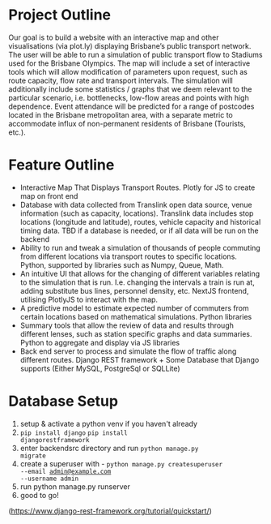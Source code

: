 # Project Outline
Our goal is to build a website with an interactive map and other visualisations (via plot.ly) displaying Brisbane’s public transport network. The user will be able to run a simulation of public transport flow to Stadiums used for the Brisbane Olympics. The map will include a set of interactive tools which will allow modification of parameters upon request, such as route capacity, flow rate and transport intervals. The simulation will additionally include some statistics / graphs that we deem relevant to the particular scenario, i.e. bottlenecks, low-flow areas and points with high dependence. Event attendance will be predicted for a range of postcodes located in the Brisbane metropolitan area, with a separate metric to accommodate influx of non-permanent residents of Brisbane (Tourists, etc.).

# Feature Outline
- Interactive Map That Displays Transport Routes. Plotly for JS to create map on front end
- Database with data collected from Translink open data source, venue information (such as capacity, locations). Translink data includes stop locations (longitude and latitude), routes, vehicle capacity and historical timing data. TBD if a database is needed, or if all data will be run on the backend
- Ability to run and tweak a simulation of thousands of people commuting from different locations via transport routes to specific locations. Python, supported by libraries such as Numpy, Queue, Math.
- An intuitive UI that allows for the changing of different variables relating to the simulation that is run. I.e. changing the intervals a train is run at, adding substitute bus lines, personnel density, etc. NextJS frontend, utilising PlotlyJS to interact with the map. 
- A predictive model to estimate expected number of commuters from certain locations based on mathematical simulations. Python libraries
- Summary tools that allow the review of data and results through different lenses, such as station specific graphs and data summaries. Python to aggregate and display via JS libraries 
- Back end server to process and simulate the flow of traffic along different routes. Django REST framework + Some Database that Django supports (Either MySQL, PostgreSql or SQLLite)


# Database Setup
1. setup & activate a python venv if you haven't already
2. <code>pip install django</code>
   <code>pip install djangorestframework</code>
3. enter backendsrc directory and run <code>python manage.py migrate</code>
4. create a superuser with - <code>python manage.py createsuperuser --email admin@example.com --username admin</code>
5. run python manage.py runserver
6. good to go!

(https://www.django-rest-framework.org/tutorial/quickstart/)
